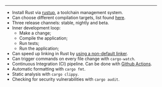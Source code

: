 ***

- Install Rust via [rustup](https://rustup.rs), a toolchain management system.
- Can choose different compilation targets, list found [here](https://forge.rust-lang.org/release/platform-support.html).
- Three release channels: stable, nightly and beta.
- Inner development loop:
	- Make a change;
	- Compile the application;
	- Run tests;
	- Run the application;
- Can speed up linking in Rust by [using a non-default linker](obsidian://open?vault=zero2prod&file=code-snippets%2FChanging%20the%20default%20linker%20in%20Rust).
- Can trigger commands on every file change with `cargo-watch`.
- Continuous Integration (CI) pipeline. Can be done with [Github Actions](https://github.com/features/actions).
- Automatic formatting with `cargo fmt`.
- Static analysis with `cargo clippy`.
- Checking for security vulnerabilities with `cargo audit`.